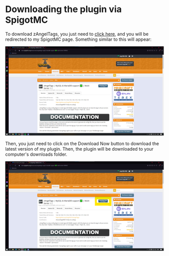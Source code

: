 # Downloading the plugin via SpigotMC

To download zAngelTags, you just need to [click here](https://www.spigotmc.org/resources/zangeltags-mysql-mariadb-support-%E2%9C%85-multi-server.102952/), and you will be redirected to my SpigotMC page. Something similar to this will appear:

![zAngelTags page on SpigotMC](<../../.gitbook/assets/image (1).png>)

Then, you just need to click on the Download Now button to download the latest version of my plugin. Then, the plugin will be downloaded to your computer's downloads folder.

![zAngelTags page on SpigotMC](../../.gitbook/assets/image.png)
